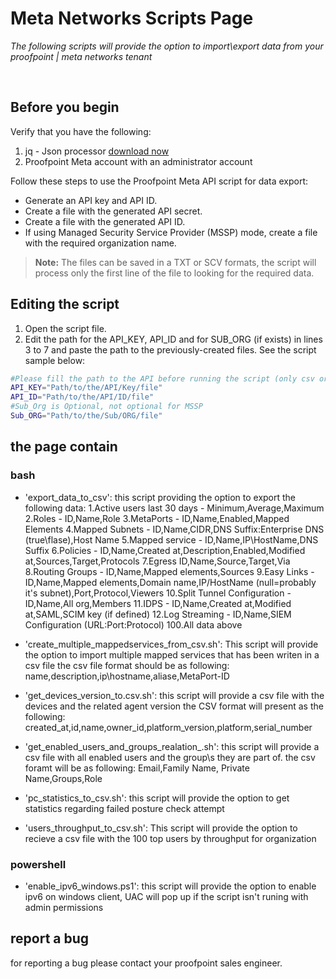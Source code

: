 # Meta Networks Scripts Page

*The following scripts will provide the option to import\export data from your proofpoint | meta networks tenant*

<br/>

## Before you begin

Verify that you have the following:
1. jq - Json processor [download now]
2. Proofpoint Meta account with an administrator account

Follow these steps to use the Proofpoint Meta API script for data export:
* Generate an API key and API ID.
* Create a file with the generated API secret.
* Create a file with the generated API ID.
* If using Managed Security Service Provider (MSSP) mode, create a file with the required organization name.
> **Note:** The files can be saved in a TXT or SCV formats, the script will process only the first line of the file to looking for the required data.

## Editing the script

1. Open the script file.
2. Edit the path for the API_KEY, API_ID and for SUB_ORG (if exists) in lines 3 to 7 and paste the path to the previously-created files. See the script sample below:
```bash
#Please fill the path to the API before running the script (only csv or txt file)
API_KEY="Path/to/the/API/Key/file"
API_ID="Path/to/the/API/ID/file"
#Sub_Org is Optional, not optional for MSSP
Sub_ORG="Path/to/the/Sub/ORG/file"
```

## the page contain
### bash
- 'export_data_to_csv':
this script providing the option to export the following data:
1.Active users last 30 days - Minimum,Average,Maximum
2.Roles - ID,Name,Role
3.MetaPorts - ID,Name,Enabled,Mapped Elements
4.Mapped Subnets - ID,Name,CIDR,DNS Suffix:Enterprise DNS (true\flase),Host Name
5.Mapped service - ID,Name,IP\HostName,DNS Suffix
6.Policies - ID,Name,Created at,Description,Enabled,Modified at,Sources,Target,Protocols
7.Egress ID,Name,Source,Target,Via
8.Routing Groups - ID,Name,Mapped elements,Sources
9.Easy Links - ID,Name,Mapped elements,Domain name,IP/HostName (null=probably it's subnet),Port,Protocol,Viewers
10.Split Tunnel Configuration - ID,Name,All org,Members
11.IDPS - ID,Name,Created at,Modified at,SAML,SCIM key (if defined)
12.Log Streaming - ID,Name,SIEM Configuration (URL:Port:Protocol)
100.All data above


- 'create_multiple_mappedservices_from_csv.sh':
This script will provide the option to import multiple mapped services that has been writen in a csv file
the csv file format should be as following: name,description,ip\hostname,aliase,MetaPort-ID

- 'get_devices_version_to.csv.sh':
this script will provide a csv file with the devices and the related agent version
the CSV format will present as the following: created_at,id,name,owner_id,platform_version,platform,serial_number

- 'get_enabled_users_and_groups_realation_.sh':
this script will provide a csv file with all enabled users and the group\s they are part of.
the csv foramt will be as following: Email,Family Name, Private Name,Groups,Role

- 'pc_statistics_to_csv.sh':
this script will provide the option to get statistics regarding failed posture check attempt

- 'users_throughput_to_csv.sh':
This script will provide the option to recieve a csv file with the 100 top users by throughput for organization

### powershell
- 'enable_ipv6_windows.ps1':
this script will provide the option to enable ipv6 on windows client, UAC will pop up if the script isn't runing with admin permissions

## report a bug
for reporting a bug please contact your proofpoint sales engineer.

[download now]: https://stedolan.github.io/jq/download/

